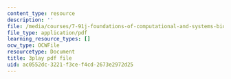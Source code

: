 ```yaml
---
content_type: resource
description: ''
file: /media/courses/7-91j-foundations-of-computational-and-systems-biology-spring-2014/ac0552dc3221f3cef4cd2673e2972d25_RBPcKbEvK3U.pdf
file_type: application/pdf
learning_resource_types: []
ocw_type: OCWFile
resourcetype: Document
title: 3play pdf file
uid: ac0552dc-3221-f3ce-f4cd-2673e2972d25
---
```

